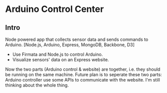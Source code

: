 Arduino Control Center
======================

Intro
-----

Node powered app that collects sensor data and sends commands to Arduino.
[Node.js, Arduino, Express, MongoDB, Backbone, D3]

- Use Firmata and Node.js to control Arduino.
- Visualize sensors' data on an Express website.

Now the two parts (Arduino control & website) are together, i.e. they should be
running on the same machine. Future plan is to seperate these two parts: 
Arduino controller use some APIs to communicate with the website. I'm still
thinking about the whole thing.

